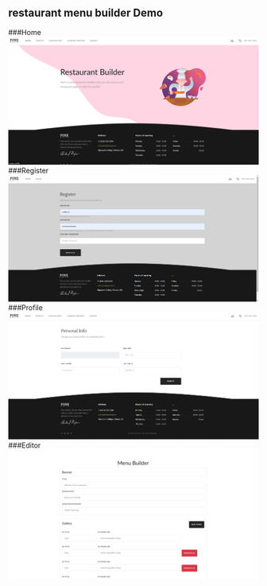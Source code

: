 ## restaurant menu builder Demo

###Home
![Home](/screenshot/Home.png)
###Register
![Register](/screenshot/Register.png)
###Profile
![Profile](/screenshot/Profile.png)
###Editor
![Editor](/screenshot/Editor.png)
